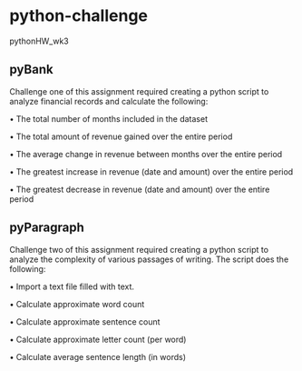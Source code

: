 # python-challenge
pythonHW_wk3

## pyBank
Challenge one of this assignment required creating a python script to analyze financial records and calculate the following:

• The total number of months included in the dataset

• The total amount of revenue gained over the entire period

• The average change in revenue between months over the entire period

• The greatest increase in revenue (date and amount) over the entire period

• The greatest decrease in revenue (date and amount) over the entire period


## pyParagraph
Challenge two of this assignment required creating a python script to analyze the complexity of various passages of writing. The script 
does the following:

• Import a text file filled with text.

• Calculate approximate word count

• Calculate approximate sentence count

• Calculate approximate letter count (per word)

• Calculate average sentence length (in words)

